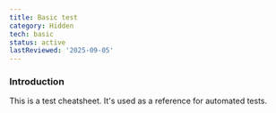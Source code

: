 ```yaml
---
title: Basic test
category: Hidden
tech: basic
status: active
lastReviewed: '2025-09-05'
---
```


### Introduction

This is a test cheatsheet. It's used as a reference for automated tests.
